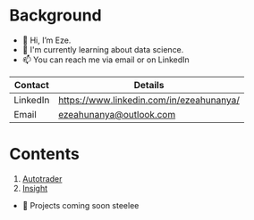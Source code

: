 # Background

- 👋 Hi, I’m Eze.
- :brain: I'm currently learning about data science.
- 📫 You can reach me via email or on LinkedIn

Contact  |  Details
------------ | -------------
LinkedIn | https://www.linkedin.com/in/ezeahunanya/
Email | ezeahunanya@outlook.com

#  Contents
1. [Autotrader](https://github.com/ezeahunanya/autotrader)
2. [Insight](https://www.insightviz.com/)

- 👀 Projects coming soon steelee
